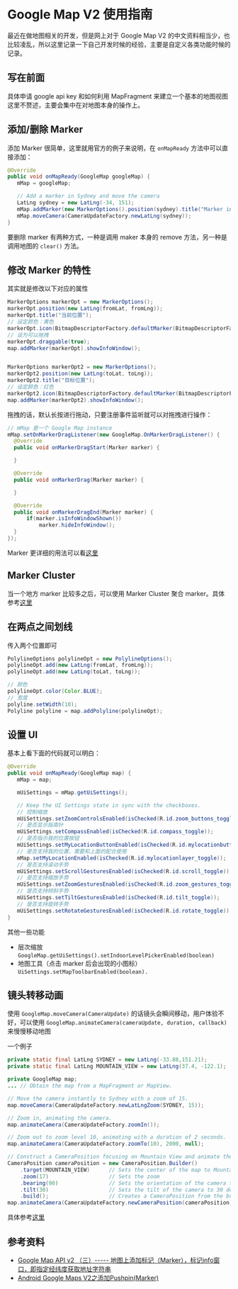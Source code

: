 # Google Map V2 使用指南

最近在做地图相关的开发，但是网上对于 Google Map V2 的中文资料相当少，也比较凌乱，所以这里记录一下自己开发时候的经验，主要是自定义各类功能时候的记录。

## 写在前面

具体申请 google api key 和如何利用 MapFragment 来建立一个基本的地图视图这里不赘述，主要会集中在对地图本身的操作上。

## 添加/删除 Marker

添加 Marker 很简单，这里就用官方的例子来说明，在 `onMapReady` 方法中可以直接添加：

```java
@Override
public void onMapReady(GoogleMap googleMap) {
   mMap = googleMap;

   // Add a marker in Sydney and move the camera
   LatLng sydney = new LatLng(-34, 151);
   mMap.addMarker(new MarkerOptions().position(sydney).title("Marker in Sydney"));
   mMap.moveCamera(CameraUpdateFactory.newLatLng(sydney));
}
```

要删除 marker 有两种方式，一种是调用 maker 本身的 remove 方法，另一种是调用地图的 `clear()` 方法。

## 修改 Marker 的特性

其实就是修改以下对应的属性

```java
MarkerOptions markerOpt = new MarkerOptions();
markerOpt.position(new LatLng(fromLat, fromLng));
markerOpt.title("当前位置");
// 设定颜色：黄色
markerOpt.icon(BitmapDescriptorFactory.defaultMarker(BitmapDescriptorFactory.HUE_YELLOW));
// 设为可以拖拽
markerOpt.draggable(true);
map.addMarker(markerOpt).showInfoWindow();


MarkerOptions markerOpt2 = new MarkerOptions();
markerOpt2.position(new LatLng(toLat, toLng));
markerOpt2.title("目标位置");
// 设定颜色：红色
markerOpt2.icon(BitmapDescriptorFactory.defaultMarker(BitmapDescriptorFactory.HUE_RED));
map.addMarker(markerOpt2).showInfoWindow();
```

拖拽的话，默认长按进行拖动，只要注册事件监听就可以对拖拽进行操作：

```java
// mMap 是一个 Google Map instance
mMap.setOnMarkerDragListener(new GoogleMap.OnMarkerDragListener() {
  @Override
  public void onMarkerDragStart(Marker marker) {

  }

  @Override
  public void onMarkerDrag(Marker marker) {

  }

  @Override
  public void onMarkerDragEnd(Marker marker) {
      if(marker.isInfoWindowShown())
          marker.hideInfoWindow();
  }
});
```

Marker 更详细的用法可以看[这里](https://developers.google.com/maps/documentation/android-api/marker)

## Marker Cluster

当一个地方 marker 比较多之后，可以使用 Marker Cluster 聚合 marker。具体参考[这里](https://developers.google.com/maps/documentation/android-api/utility/marker-clustering)

## 在两点之间划线

传入两个位置即可

```java
PolylineOptions polylineOpt = new PolylineOptions();
polylineOpt.add(new LatLng(fromLat, fromLng));
polylineOpt.add(new LatLng(toLat, toLng));

// 颜色
polylineOpt.color(Color.BLUE);
// 宽度
polyline.setWidth(10);
Polyline polyline = map.addPolyline(polylineOpt);
```

## 设置 UI

基本上看下面的代码就可以明白：

```java
@Override
public void onMapReady(GoogleMap map) {
   mMap = map;

   mUiSettings = mMap.getUiSettings();

   // Keep the UI Settings state in sync with the checkboxes.
   // 控制缩放
   mUiSettings.setZoomControlsEnabled(isChecked(R.id.zoom_buttons_toggle));
   // 是否显示指南针
   mUiSettings.setCompassEnabled(isChecked(R.id.compass_toggle));
   // 是否指示我的位置按钮
   mUiSettings.setMyLocationButtonEnabled(isChecked(R.id.mylocationbutton_toggle));
   // 是否支持我的位置，需要和上面的配合使用
   mMap.setMyLocationEnabled(isChecked(R.id.mylocationlayer_toggle));
   // 是否支持滚动手势
   mUiSettings.setScrollGesturesEnabled(isChecked(R.id.scroll_toggle));
   // 是否支持缩放手势
   mUiSettings.setZoomGesturesEnabled(isChecked(R.id.zoom_gestures_toggle));
   // 是否支持倾斜手势
   mUiSettings.setTiltGesturesEnabled(isChecked(R.id.tilt_toggle));
   // 是否支持旋转手势
   mUiSettings.setRotateGesturesEnabled(isChecked(R.id.rotate_toggle));
}
```

其他一些功能

+ 层次缩放 `GoogleMap.getUiSettings().setIndoorLevelPickerEnabled(boolean)`
+ 地图工具（点击 marker 后会出现的小图标） `UiSettings.setMapToolbarEnabled(boolean).`

## 镜头转移动画

使用 `GoogleMap.moveCamera(CameraUpdate)` 的话镜头会瞬间移动，用户体验不好，可以使用 `GoogleMap.animateCamera(cameraUpdate, duration, callback)` 来慢慢移动地图

一个例子

```java
private static final LatLng SYDNEY = new LatLng(-33.88,151.21);
private static final LatLng MOUNTAIN_VIEW = new LatLng(37.4, -122.1);

private GoogleMap map;
... // Obtain the map from a MapFragment or MapView.

// Move the camera instantly to Sydney with a zoom of 15.
map.moveCamera(CameraUpdateFactory.newLatLngZoom(SYDNEY, 15));

// Zoom in, animating the camera.
map.animateCamera(CameraUpdateFactory.zoomIn());

// Zoom out to zoom level 10, animating with a duration of 2 seconds.
map.animateCamera(CameraUpdateFactory.zoomTo(10), 2000, null);

// Construct a CameraPosition focusing on Mountain View and animate the camera to that position.
CameraPosition cameraPosition = new CameraPosition.Builder()
    .target(MOUNTAIN_VIEW)      // Sets the center of the map to Mountain View
    .zoom(17)                   // Sets the zoom
    .bearing(90)                // Sets the orientation of the camera to east
    .tilt(30)                   // Sets the tilt of the camera to 30 degrees
    .build();                   // Creates a CameraPosition from the builder
map.animateCamera(CameraUpdateFactory.newCameraPosition(cameraPosition));
```

具体参考[这里](https://developers.google.com/maps/documentation/android-api/views)

## 参考资料

+ [Google Map API v2 （三）----- 地图上添加标记（Marker），标记info窗口，即指定经纬度获取地址字符串](http://www.cnblogs.com/inkheart0124/p/3536848.html)
+ [Android Google Maps V2之添加Pushpin(Marker)](http://blog.csdn.net/wannawang/article/details/17375111)


